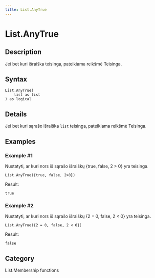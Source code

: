 ```yaml
---
title: List.AnyTrue
---
```


# List.AnyTrue


## Description

Jei bet kuri išraiška teisinga, pateikiama reikšmė Teisinga.


## Syntax

```powerquery
List.AnyTrue(
    list as list
) as logical
```


## Details

Jei bet kuri sąrašo išraiška <code>list</code> teisinga, pateikiama reikšmė Teisinga.


## Examples

### Example #1 
Nustatyti, ar kuri nors iš sąrašo išraiškų \{true, false, 2 &gt; 0} yra teisinga.
```powerquery
List.AnyTrue({true, false, 2>0})
```

Result: 
```powerquery
true
```


### Example #2 
Nustatyti, ar kuri nors iš sąrašo išraiškų \{2 = 0, false, 2 &lt; 0} yra teisinga.
```powerquery
List.AnyTrue({2 = 0, false, 2 < 0})
```

Result: 
```powerquery
false
```




## Category
List.Membership functions
